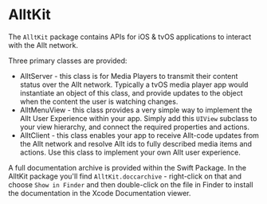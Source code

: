 # AlltKit

The `AlltKit` package contains APIs for iOS & tvOS applications to interact with the Allt network.

Three primary classes are provided:
 * AlltServer - this class is for Media Players to transmit their content status over the Allt network.  Typically a tvOS media player app would instantiate an object of this class, and provide updates to the object when the content the user is watching changes.
 * AlltMenuView - this class provides a very simple way to implement the Allt User Experience within your app.  Simply add this `UIView` subclass to your view hierarchy, and connect the required properties and actions.
 * AlltClient - this class enables your app to receive Allt-code updates from the Allt network and resolve Allt ids to fully described media items and actions.  Use this class to implement your own Allt user experience.
 
 
 A full documentation archive is provided within the Swift Package.  In the AlltKit package you'll find `AlltKit.doccarchive` - right-click on that and choose `Show in Finder` and then double-click on the file in Finder to install the documentation in the Xcode Documentation viewer.
